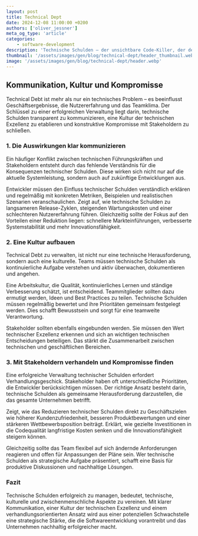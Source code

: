```yaml
---
layout: post
title: Technical Dept
date: 2024-12-08 11:00:00 +0200
authors: ['oliver_jessner']
meta_og_type: 'article'
categories:
    - software-development
description: 'Technische Schulden – der unsichtbare Code-Killer, der dein nächstes großes Softwareprojekt sabotieren könnte. Warum sie mehr als nur ein Entwicklerproblem sind und wie du sie in den Griff bekommst, bevor sie dich einholen, erfährst du hier.'
thumbnail: '/assets/images/gen/blog/technical-dept/header_thumbnail.webp'
image: '/assets/images/gen/blog/technical-dept/header.webp'
---
```


## Kommunikation, Kultur und Kompromisse

Technical Debt ist mehr als nur ein technisches Problem – es beeinflusst Geschäftsergebnisse, die Nutzererfahrung und das Teamklima. Der Schlüssel zu einer erfolgreichen Verwaltung liegt darin, technische Schulden transparent zu kommunizieren, eine Kultur der technischen Exzellenz zu etablieren und konstruktive Kompromisse mit Stakeholdern zu schließen.

### 1. Die Auswirkungen klar kommunizieren

Ein häufiger Konflikt zwischen technischen Führungskräften und Stakeholdern entsteht durch das fehlende Verständnis für die Konsequenzen technischer Schulden. Diese wirken sich nicht nur auf die aktuelle Systemleistung, sondern auch auf zukünftige Entwicklungen aus.

Entwickler müssen den Einfluss technischer Schulden verständlich erklären und regelmäßig mit konkreten Metriken, Beispielen und realistischen Szenarien veranschaulichen. Zeigt auf, wie technische Schulden zu langsameren Release-Zyklen, steigenden Wartungskosten und einer schlechteren Nutzererfahrung führen. Gleichzeitig sollte der Fokus auf den Vorteilen einer Reduktion liegen: schnellere Markteinführungen, verbesserte Systemstabilität und mehr Innovationsfähigkeit.

### 2. Eine Kultur aufbauen

Technical Debt zu verwalten, ist nicht nur eine technische Herausforderung, sondern auch eine kulturelle. Teams müssen technische Schulden als kontinuierliche Aufgabe verstehen und aktiv überwachen, dokumentieren und angehen.

Eine Arbeitskultur, die Qualität, kontinuierliches Lernen und ständige Verbesserung schätzt, ist entscheidend. Teammitglieder sollten dazu ermutigt werden, Ideen und Best Practices zu teilen. Technische Schulden müssen regelmäßig bewertet und ihre Prioritäten gemeinsam festgelegt werden. Dies schafft Bewusstsein und sorgt für eine teamweite Verantwortung.

Stakeholder sollten ebenfalls eingebunden werden. Sie müssen den Wert technischer Exzellenz erkennen und sich an wichtigen technischen Entscheidungen beteiligen. Das stärkt die Zusammenarbeit zwischen technischen und geschäftlichen Bereichen.

### 3. Mit Stakeholdern verhandeln und Kompromisse finden

Eine erfolgreiche Verwaltung technischer Schulden erfordert Verhandlungsgeschick. Stakeholder haben oft unterschiedliche Prioritäten, die Entwickler berücksichtigen müssen. Der richtige Ansatz besteht darin, technische Schulden als gemeinsame Herausforderung darzustellen, die das gesamte Unternehmen betrifft.

Zeigt, wie das Reduzieren technischer Schulden direkt zu Geschäftszielen wie höherer Kundenzufriedenheit, besseren Produktbewertungen und einer stärkeren Wettbewerbsposition beiträgt. Erklärt, wie gezielte Investitionen in die Codequalität langfristige Kosten senken und die Innovationsfähigkeit steigern können.

Gleichzeitig sollte das Team flexibel auf sich ändernde Anforderungen reagieren und offen für Anpassungen der Pläne sein. Wer technische Schulden als strategische Aufgabe präsentiert, schafft eine Basis für produktive Diskussionen und nachhaltige Lösungen.

### Fazit

Technische Schulden erfolgreich zu managen, bedeutet, technische, kulturelle und zwischenmenschliche Aspekte zu vereinen. Mit klarer Kommunikation, einer Kultur der technischen Exzellenz und einem verhandlungsorientierten Ansatz wird aus einer potenziellen Schwachstelle eine strategische Stärke, die die Softwareentwicklung vorantreibt und das Unternehmen nachhaltig erfolgreicher macht.

